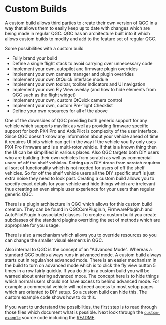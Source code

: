 # Custom Builds

A custom build allows third parties to create their own version of QGC in a way that allows them to easily keep up to date with changes which are being made in regular QGC. QGC has an architecture built into it which allows custom builds to modify and add to the feature set of regular QGC.

Some possibilities with a custom build

- Fully brand your build
- Define a single flight stack to avoid carrying over unnecessary code
- Implement your own, autopilot and firmware plugin overrides
- Implement your own camera manager and plugin overrides
- Implement your own QtQuick interface module
- Implement your own toolbar, toolbar indicators and UI navigation
- Implement your own Fly View overlay (and how to hide elements from QGC such as the flight widget)
- Implement your own, custom QtQuick camera control
- Implement your own, custom Pre-flight Checklist
- Define your own resources for all of the above

One of the downsides of QGC providing both generic support for any vehicle which supports mavlink as well as providing firmware specific support for both PX4 Pro and ArduPilot is complexity of the user interface. Since QGC doesn't know any information about your vehicle ahead of time it requires UI bits which can get in the way if the vehicle you fly only uses PX4 Pro firmware and is a multi-rotor vehicle. If that is a known thing then the UI can be simplified in various places. Also QGC targets both DIY users who are building their own vehicles from scratch as well as commercial users of off the shelf vehicles. Setting up a DIY drone from scratch requires all sort of functionality which is not needed for users of off the shelf vehicles. So for off the shelf vehicle users all the DIY specific stuff is just extra noise they need to look past. Creating a custom build allows you to specify exact details for your vehicle and hide things which are irrelevant thus creating an even simple user experience for your users than regular generic QGC.

There is a plugin architecture in QGC which allows for this custom build creation. They can be found in QGCCorePlugin.h, FirmwarePlugin.h and AutoPilotPlugin.h associated classes. To create a custom build you create subclasses of the standard plugins overriding the set of methods which are appropriate for you usage.

There is also a mechanism which allows you to override resources so you can change the smaller visual elements in QGC.

Also internal to QGC is the concept of an "Advanced Mode". Whereas a standard QGC builds always runs in advanced mode. A custom build always starts out in regular/not advanced mode. There is an easier mechanism in the build to turn on advanced mode which is to click the fly view button 5 times in a row fairly quickly. If you do this in a custom build you will be warned about entering advanced mode. The concept here is to hide things which normal users should not have access to behind advanced mode. For example a commercial vehicle will not need access to most setup pages which are oriented to DIY setup. So a custom build can hide this. The custom example code shows how to do this.

If you want to understand the possibilities, the first step is to read through those files which document what is possible. Next look through the [`custom-example`](https://github.com/mavlink/qgroundcontrol/tree/master/custom-example) source code including the [README](https://github.com/mavlink/qgroundcontrol/blob/master/custom-example/README.md).
